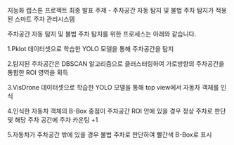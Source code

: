 지능화 캡스톤 프로젝트 최종 발표 주제 - 주차공간 자동 탐지 및 불법 주차 탐지가 적용된 스마트 주차 관리시스템

주차공간 자동 탐지 및 불법 주차 탐지를 위한 프로세스는 아래와 같습니다.

1.Pklot 데이터셋으로 학습한 YOLO 모델을 통해 주차공간을 탐지

2.탐지된 주차공간은 DBSCAN 알고리즘으로 클러스터링하여 가로방향의 주차공간을 통합한 ROI 영역을 획득

3.VisDrone 데이터셋으로 학습한 YOLO 모델을 통해 top view에서 자동차 객체를 인식

4.인식한 자동차 객체의 B-Box 중점이 주차공간 ROI 안에 있을 경우 정상 주차로 판단 및 해당 주차 공간에 주차 카운팅 +1

5.자동차가 주차공간 밖에 있을 경우 불법 주차로 판단하여 빨간색 B-Box로 표시